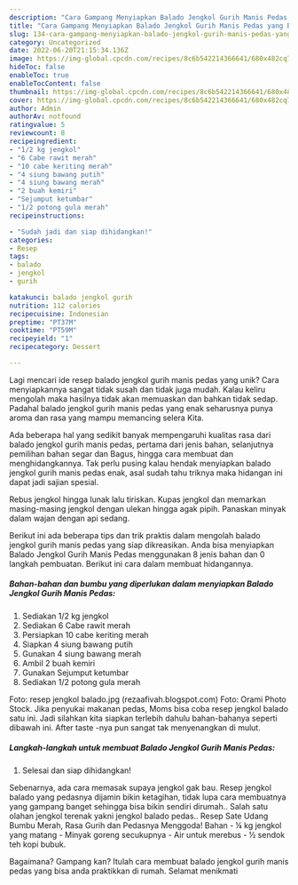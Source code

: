 ```yaml
---
description: "Cara Gampang Menyiapkan Balado Jengkol Gurih Manis Pedas yang Bisa Manjain Lidah"
title: "Cara Gampang Menyiapkan Balado Jengkol Gurih Manis Pedas yang Bisa Manjain Lidah"
slug: 134-cara-gampang-menyiapkan-balado-jengkol-gurih-manis-pedas-yang-bisa-manjain-lidah
category: Uncategorized
date: 2022-06-20T21:15:34.136Z
image: https://img-global.cpcdn.com/recipes/8c6b542214366641/680x482cq70/balado-jengkol-gurih-manis-pedas-foto-resep-utama.jpg
hideToc: false
enableToc: true
enableTocContent: false
thumbnail: https://img-global.cpcdn.com/recipes/8c6b542214366641/680x482cq70/balado-jengkol-gurih-manis-pedas-foto-resep-utama.jpg
cover: https://img-global.cpcdn.com/recipes/8c6b542214366641/680x482cq70/balado-jengkol-gurih-manis-pedas-foto-resep-utama.jpg
author: Admin
authorAv: notfound
ratingvalue: 5
reviewcount: 8
recipeingredient:
- "1/2 kg jengkol"
- "6 Cabe rawit merah"
- "10 cabe keriting merah"
- "4 siung bawang putih"
- "4 siung bawang merah"
- "2 buah kemiri"
- "Sejumput ketumbar"
- "1/2 potong gula merah"
recipeinstructions:

- "Sudah jadi dan siap dihidangkan!"
categories:
- Resep
tags:
- balado
- jengkol
- gurih

katakunci: balado jengkol gurih 
nutrition: 112 calories
recipecuisine: Indonesian
preptime: "PT37M"
cooktime: "PT59M"
recipeyield: "1"
recipecategory: Dessert

---
```





Lagi mencari ide resep balado jengkol gurih manis pedas yang unik? Cara menyiapkannya sangat tidak susah dan tidak juga mudah. Kalau keliru mengolah maka hasilnya tidak akan memuaskan dan bahkan tidak sedap. Padahal balado jengkol gurih manis pedas yang enak seharusnya punya aroma dan rasa yang mampu memancing selera Kita.





Ada beberapa hal yang sedikit banyak mempengaruhi kualitas rasa dari balado jengkol gurih manis pedas, pertama dari jenis bahan, selanjutnya pemilihan bahan segar dan Bagus, hingga cara membuat dan menghidangkannya. Tak perlu pusing kalau hendak menyiapkan balado jengkol gurih manis pedas enak,      asal sudah tahu triknya maka hidangan ini dapat jadi sajian spesial.














Rebus jengkol hingga lunak lalu tiriskan. Kupas jengkol dan memarkan masing-masing jengkol dengan ulekan hingga agak pipih. Panaskan minyak dalam wajan dengan api sedang.






Berikut ini ada beberapa tips dan trik praktis dalam mengolah balado jengkol gurih manis pedas yang siap dikreasikan. Anda bisa menyiapkan Balado Jengkol Gurih Manis Pedas menggunakan 8 jenis bahan dan 0 langkah pembuatan. Berikut ini cara dalam membuat hidangannya.

<!--inarticleads1-->

##### Bahan-bahan dan bumbu yang diperlukan dalam menyiapkan Balado Jengkol Gurih Manis Pedas:

1. Sediakan 1/2 kg jengkol
1. Sediakan 6 Cabe rawit merah
1. Persiapkan 10 cabe keriting merah
1. Siapkan 4 siung bawang putih
1. Gunakan 4 siung bawang merah
1. Ambil 2 buah kemiri
1. Gunakan Sejumput ketumbar
1. Sediakan 1/2 potong gula merah


Foto: resep jengkol balado.jpg (rezaafivah.blogspot.com) Foto: Orami Photo Stock. Jika penyukai makanan pedas, Moms bisa coba resep jengkol balado satu ini. Jadi silahkan kita siapkan terlebih dahulu bahan-bahanya seperti dibawah ini. After taste -nya pun sangat tak menyenangkan di mulut. 

<!--inarticleads2-->

##### Langkah-langkah untuk membuat Balado Jengkol Gurih Manis Pedas:


1. Selesai dan siap dihidangkan!

Sebenarnya, ada cara memasak supaya jengkol gak bau. Resep jengkol balado yang pedasnya dijamin bikin ketagihan, tidak lupa cara membuatnya yang gampang banget sehingga bisa bikin sendiri dirumah.. Salah satu olahan jengkol terenak yakni jengkol balado pedas.. Resep Sate Udang Bumbu Merah, Rasa Gurih dan Pedasnya Menggoda! Bahan - ¼ kg jengkol yang matang - Minyak goreng secukupnya - Air untuk merebus - ½ sendok teh kopi bubuk. 

Bagaimana? Gampang kan? Itulah cara membuat balado jengkol gurih manis pedas yang bisa anda praktikkan di rumah. Selamat menikmati
